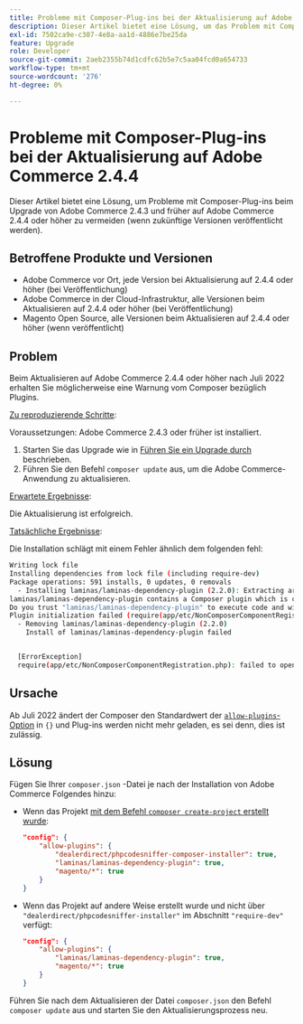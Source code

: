 ```yaml
---
title: Probleme mit Composer-Plug-ins bei der Aktualisierung auf Adobe Commerce 2.4.4
description: Dieser Artikel bietet eine Lösung, um das Problem mit Composer-Plug-ins beim Aktualisieren von Adobe Commerce 2.4.3 und früher auf Adobe Commerce 2.4.4 oder höher zu vermeiden (wenn zukünftige Versionen veröffentlicht werden).
exl-id: 7502ca9e-c307-4e8a-aa1d-4886e7be25da
feature: Upgrade
role: Developer
source-git-commit: 2aeb2355b74d1cdfc62b5e7c5aa04fcd0a654733
workflow-type: tm+mt
source-wordcount: '276'
ht-degree: 0%

---
```


# Probleme mit Composer-Plug-ins bei der Aktualisierung auf Adobe Commerce 2.4.4

Dieser Artikel bietet eine Lösung, um Probleme mit Composer-Plug-ins beim Upgrade von Adobe Commerce 2.4.3 und früher auf Adobe Commerce 2.4.4 oder höher zu vermeiden (wenn zukünftige Versionen veröffentlicht werden).

## Betroffene Produkte und Versionen

* Adobe Commerce vor Ort, jede Version bei Aktualisierung auf 2.4.4 oder höher (bei Veröffentlichung)
* Adobe Commerce in der Cloud-Infrastruktur, alle Versionen beim Aktualisieren auf 2.4.4 oder höher (bei Veröffentlichung)
* Magento Open Source, alle Versionen beim Aktualisieren auf 2.4.4 oder höher (wenn veröffentlicht)

## Problem

Beim Aktualisieren auf Adobe Commerce 2.4.4 oder höher nach Juli 2022 erhalten Sie möglicherweise eine Warnung vom Composer bezüglich Plugins.

<u>Zu reproduzierende Schritte</u>:

Voraussetzungen: Adobe Commerce 2.4.3 oder früher ist installiert.

1. Starten Sie das Upgrade wie in [Führen Sie ein Upgrade durch](https://experienceleague.adobe.com/docs/commerce-operations/upgrade-guide/implementation/perform-upgrade.html) beschrieben.
1. Führen Sie den Befehl `composer update` aus, um die Adobe Commerce-Anwendung zu aktualisieren.

<u>Erwartete Ergebnisse</u>:

Die Aktualisierung ist erfolgreich.

<u>Tatsächliche Ergebnisse</u>:

Die Installation schlägt mit einem Fehler ähnlich dem folgenden fehl:

```bash
Writing lock file
Installing dependencies from lock file (including require-dev)
Package operations: 591 installs, 0 updates, 0 removals
  - Installing laminas/laminas-dependency-plugin (2.2.0): Extracting archive
laminas/laminas-dependency-plugin contains a Composer plugin which is currently not in your allow-plugins config. See https://getcomposer.org/allow-plugins
Do you trust "laminas/laminas-dependency-plugin" to execute code and wish to enable it now? (writes "allow-plugins" to composer.json) [y,n,d,?] y
Plugin initialization failed (require(app/etc/NonComposerComponentRegistration.php): failed to open stream: No such file or directory), uninstalling plugin
  - Removing laminas/laminas-dependency-plugin (2.2.0)
    Install of laminas/laminas-dependency-plugin failed


  [ErrorException]
  require(app/etc/NonComposerComponentRegistration.php): failed to open stream: No such file or directory
```

## Ursache

Ab Juli 2022 ändert der Composer den Standardwert der [`allow-plugins`-Option](https://getcomposer.org/doc/06-config.md#allow-plugins) in `{}` und Plug-ins werden nicht mehr geladen, es sei denn, dies ist zulässig.

## Lösung

Fügen Sie Ihrer `composer.json` -Datei je nach der Installation von Adobe Commerce Folgendes hinzu:

* Wenn das Projekt [mit dem Befehl `composer create-project` erstellt wurde](https://experienceleague.adobe.com/en/docs/commerce-operations/installation-guide/composer#get-the-metapackage):

  ```json
  "config": {
      "allow-plugins": {
          "dealerdirect/phpcodesniffer-composer-installer": true,
          "laminas/laminas-dependency-plugin": true,
          "magento/*": true
      }
  }
  ```

* Wenn das Projekt auf andere Weise erstellt wurde und nicht über `"dealerdirect/phpcodesniffer-installer"` im Abschnitt `"require-dev"` verfügt:

  ```json
  "config": {
      "allow-plugins": {
          "laminas/laminas-dependency-plugin": true,
          "magento/*": true
      }
  }
  ```

Führen Sie nach dem Aktualisieren der Datei `composer.json` den Befehl `composer update` aus und starten Sie den Aktualisierungsprozess neu.

